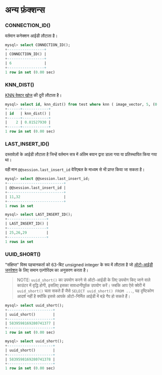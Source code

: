 # अन्य फ़ंक्शन्स

### CONNECTION_ID()

वर्तमान कनेक्शन आईडी लौटाता है।

```sql
mysql> select CONNECTION_ID();
+-----------------+
| CONNECTION_ID() |
+-----------------+
| 6               |
+-----------------+
1 row in set (0.00 sec)
```

### KNN_DIST()

[KNN वेक्टर खोज](../Searching/KNN.md) की दूरी लौटाता है।

```sql
mysql> select id, knn_dist() from test where knn ( image_vector, 5, (0.286569,-0.031816,0.066684,0.032926) ) and match('white') and id < 10;
+------+------------+
| id   | knn_dist() |
+------+------------+
|    2 | 0.81527930 |
+------+------------+
1 row in set (0.00 sec)
```

### LAST_INSERT_ID()
दस्तावेज़ों के आईडी लौटाता है जिन्हें वर्तमान सत्र में अंतिम बयान द्वारा डाला गया या प्रतिस्थापित किया गया था।

वही मान `@@session.last_insert_id` वेरिएबल के माध्यम से भी प्राप्त किया जा सकता है।

```sql
mysql> select @@session.last_insert_id;
+--------------------------+
| @@session.last_insert_id |
+--------------------------+
| 11,32                    |
+--------------------------+
1 rows in set

mysql> select LAST_INSERT_ID();
+------------------+
| LAST_INSERT_ID() |
+------------------+
| 25,26,29         |
+------------------+
1 rows in set   
```

### UUID_SHORT()

"संक्षिप्त" विश्व पहचानकर्ता को 63-बिट unsigned integer के रूप में लौटाता है जो [ऑटो-आईडी जनरेशन](../Data_creation_and_modification/Adding_documents_to_a_table/Adding_documents_to_a_real-time_table.md#Auto-ID) के लिए समान एल्गोरिदम का अनुसरण करता है।

> NOTE: `uuid_short()` का उपयोग करने से ऑटो-आईडी के लिए उपयोग किए जाने वाले काउंटर में वृद्धि होगी, इसलिए इसका सावधानीपूर्वक उपयोग करें। जबकि आप ऐसे क्वेरी में `uuid_short()` चला सकते हैं जैसे `SELECT uuid_short() FROM ...`, यह दृष्टिकोण आदर्श नहीं है क्योंकि इससे आपके ऑटो-निर्मित आईडी में बड़े गैप हो सकते हैं।

```sql
mysql> select uuid_short();
+---------------------+
| uuid_short()        |
+---------------------+
| 5839598169280741377 |
+---------------------+
1 row in set (0.00 sec)

mysql> select uuid_short();
+---------------------+
| uuid_short()        |
+---------------------+
| 5839598169280741378 |
+---------------------+
1 row in set (0.00 sec)
```

<!-- proofread -->

